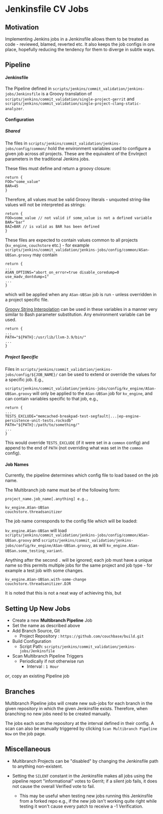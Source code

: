 # Jenkinsfile CV Jobs


## Motivation

Implementing Jenkins jobs in a Jenkinsfile allows them to be treated as code -
reviewed, blamed, reverted etc. It also keeps the job configs in one place,
hopefully reducing the tendency for them to diverge in subtle ways.

## Pipeline

#### Jenkinsfile

The Pipeline defined in
`scripts/jenkins/commit_validation/jenkins-jobs/Jenkinsfile` is a Groovy
translation of `scripts/jenkins/commit_validation/single-project-gerrit` and
`scripts/jenkins/commit_validation/single-project-clang-static-analyzer`.

#### Configuration

##### Shared

The files in
`scripts/jenkins/commit_validation/jenkins-jobs/config/common/` hold the
environment variables used to configure a given job across _all_ projects.
These are the equivalent of the EnvInject parameters in the traditional
Jenkins jobs.

These files must define and return a groovy closure:

```
return {
FOO="some_value"
BAR=45
}
```

Therefore, all values must be valid Groovy literals - unquoted string-like
values will not be interpreted as strings:

```
return {
FOO=some_value // not valid if some_value is not a defined variable
BAR="bar"
BAZ=BAR // is valid as BAR has been defined
}
```

These files are expected to contain values common to all projects
(`kv_engine`, `couchstore` etc.) - for example
`scripts/jenkins/commit_validation/jenkins-jobs/config/common/ASan-UBSan.groovy`
may contain

```
return {
...
ASAN_OPTIONS="abort_on_error=true disable_coredump=0 use_madv_dontdump=1"
...
}
```

which will be applied when any `ASan-UBSan` job is run - unless overridden in
a project specific file.

[Groovy String
Interpolation](http://docs.groovy-lang.org/2.5.1/html/documentation/#_string_interpolation)
can be used in these variables in a manner very similar to Bash parameter
substitution. Any environment variable can be used.

```
return {
...
PATH="${PATH}:/usr/lib/llvm-3.9/bin/"
...
}
```


##### Project Specific

Files in `scripts/jenkins/commit_validation/jenkins-jobs/config/${JOB_NAME}/`
can be used to extend or override the values for a specific job. E.g.,

`scripts/jenkins/commit_validation/jenkins-jobs/config/kv_engine/ASan-UBSan.groovy`
will only be applied to the `ASan-UBSan` job for `kv_engine`, and can contain
variables specific to that job, e.g.,

```
return {
...
TESTS_EXCLUDE="memcached-breakpad-test-segfault|...|ep-engine-persistence-unit-tests.rocksdb"
PATH="${PATH}:/path/to/something/"
...
}
```

This would override `TESTS_EXCLUDE` (if it were set in a `common` config) and
append to the end of `PATH` (not overriding what was set in the `common`
config).

#### Job Names

Currently, the pipeline determines which config file to load based on the job
name.

The Multibranch job name must be of the following form:

```
project_name.job_name[.anything] e.g.,

kv_engine.ASan-UBSan
couchstore.threadsanitizer
```

The job name corresponds
to the config file which will be loaded:

`kv_engine.ASan-UBSan` will load
`scripts/jenkins/commit_validation/jenkins-jobs/config/common/ASan-UBSan.groovy`
and
`scripts/jenkins/commit_validation/jenkins-jobs/config/kv_engine/ASan-UBSan.groovy`,
as will `kv_engine.ASan-UBSan.some_testing_variant`.

Anything after the second `.` will be ignored; each job must have a unique
name so this permits multiple jobs for the same project and job type - for
example a test job with some changes.

```
kv_engine.ASan-UBSan.with-some-change
couchstore.threadsanitizer.DJR
```

It is noted that this is not a neat way of achieving this, but 

## Setting Up New Jobs

 - Create a new __Multibranch Pipeline__ Job
 - Set the name as described above
 - Add Branch Source, Git
     - Project Repository : `https://github.com/couchbase/build.git`
 - Build Configuration
    - Script Path:
      `scripts/jenkins/commit_validation/jenkins-jobs/Jenkinsfile`
- Scan Multibranch Pipeline Triggers
    - Periodically if not otherwise run
        - Interval : `1 Hour`

_or_, copy an existing Pipeline job

## Branches

Multibranch Pipeline jobs will create new sub-jobs for each branch in the
given repository in which the given Jenkinsfile exists. Therefore, when
branching no new jobs need to be created manually.

The jobs each scan the repository at the interval defined in their config. A
scan can also be manually triggered by clicking `Scan Multibranch Pipeline
Now` on the job page.

## Miscellaneous

- Multibranch Projects can be "disabled" by changing the Jenkinsfile path to
  anything non-existent.

- Setting the `SILENT` constant in the Jenkinsfile makes all jobs using the
  pipeline report "informational" votes to Gerrit; if a silent job fails, it
  does not cause the overall Verified vote to fail.
    - This may be useful when testing new jobs running this Jenkinsfile from a
      forked repo e.g., if the new job isn't working quite right while testing
      it won't cause every patch to receive a -1 Verification.
